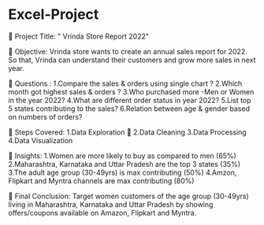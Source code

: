 # Excel-Project
📌 Project Title: " Vrinda Store Report 2022"

📌 Objective: Vrinda store wants to create an annual sales report for 2022. So that, Vrinda can understand their customers and grow more sales in next year.
 
📌 Questions :
 1.Compare the sales & orders using single chart ?
2.Which month got highest sales & orders ?
3.Who purchased more -Men or Women in the year 2022?
4.What are different order status in year 2022?
5.List top 5 states contributing to the sales?
6.Relation between age & gender based on numbers of orders?

📌 Steps Covered:
1.Data Exploration 🔎 
2.Data Cleaning
3.Data Processing
4.Data Visualization

📌 Insights:
1.Women are more likely to buy as compared to men (65%)
2.Maharashtra, Karnataka and Uttar Pradesh are the top 3 states (35%)
3.The adult age group (30-49yrs) is max contributing (50%)
4.Amzon, Flipkart and Myntra channels are max contributing (80%)

📌 Final Conclusion:
Target women customers of the age group (30-49yrs) living in Maharashtra, Karnataka and Uttar Pradesh by showing offers/coupons available on Amazon, Flipkart and Myntra.
